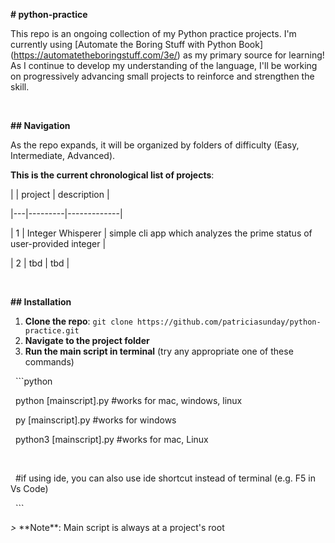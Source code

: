 **# python-practice**



This repo is an ongoing collection of my Python practice projects. I'm currently using \[Automate the Boring Stuff with Python Book](https://automatetheboringstuff.com/3e/) as my primary source for learning! As I continue to develop my understanding of the language, I'll be working on progressively advancing small projects to reinforce and strengthen the skill.

<br>



**## Navigation**

As the repo expands, it will be organized by folders of difficulty (Easy, Intermediate, Advanced).



**This is the current chronological list of projects**:

|   | project | description |

|---|---------|-------------|

| 1 | Integer Whisperer | simple cli app which analyzes the prime status of user-provided integer |

| 2 | tbd | tbd |

<br>



**## Installation**

1. **Clone the repo**: `git clone https://github.com/patriciasunday/python-practice.git`
2. **Navigate to the project folder**
3. **Run the main script in terminal** (try any appropriate one of these commands)

&nbsp;   ```python

&nbsp;   python \[mainscript].py   #works for mac, windows, linux

&nbsp;   py \[mainscript].py       #works for windows

&nbsp;   python3 \[mainscript].py  #works for mac, Linux

&nbsp;   

&nbsp;   #if using ide, you can also use ide shortcut instead of terminal (e.g. F5 in Vs Code)

&nbsp;   ```



*>* \*\*Note\*\*: Main script is always at a project's root



